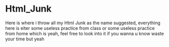 # Html_Junk
Here is where i throw all my Html Junk as the name suggested, everything here is eiter some useless practice from class or some useless practice from home which is yeah, feel free to look into it if you wanna u know waste your time but yeah 
